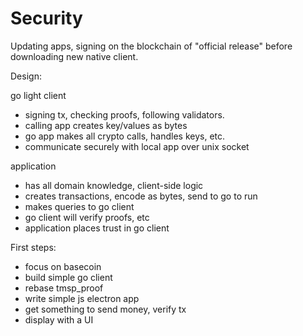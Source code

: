 # Security

Updating apps, signing on the blockchain of "official release" before downloading new native client.

Design:

go light client
  * signing tx, checking proofs, following validators.
  * calling app creates key/values as bytes
  * go app makes all crypto calls, handles keys, etc.
  * communicate securely with local app over unix socket

application
  * has all domain knowledge, client-side logic
  * creates transactions, encode as bytes, send to go to run
  * makes queries to go client
  * go client will verify proofs, etc
  * application places trust in go client


First steps:
  * focus on basecoin
  * build simple go client
  * rebase tmsp_proof
  * write simple js electron app
  * get something to send money, verify tx
  * display with a UI

